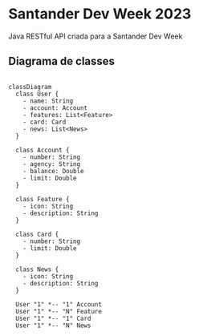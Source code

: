 # Santander Dev Week 2023
Java RESTful API criada para a Santander Dev Week

## Diagrama de classes

``` mermaid

classDiagram
  class User {
    - name: String
    - account: Account
    - features: List<Feature>
    - card: Card
    - news: List<News>
  }

  class Account {
    - number: String
    - agency: String
    - balance: Double
    - limit: Double
  }

  class Feature {
    - icon: String
    - description: String
  }

  class Card {
    - number: String
    - limit: Double
  }

  class News {
    - icon: String
    - description: String
  }

  User "1" *-- "1" Account
  User "1" *-- "N" Feature
  User "1" *-- "1" Card
  User "1" *-- "N" News
```
